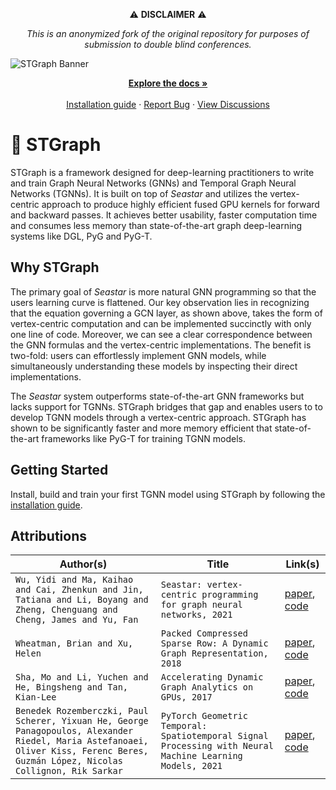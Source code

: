 <div align="center">
  <p align="center">
    ⚠️ <b>DISCLAIMER</b> ⚠️
  <p>
    <p><em>This is an anonymized fork of the original repository for purposes of submission to double blind conferences.</em></p>
</div>

<picture>
  <source media="(prefers-color-scheme: dark)" srcset="https://github.com/stgraph/STGraph/assets/146707796/af1646ea-0b9e-442b-9685-aa5a3141a6ab">
  <source media="(prefers-color-scheme: light)" srcset="https://github.com/stgraph/STGraph/assets/146707796/287b7f5a-8b4d-4603-b5ae-78c8f5b65f6c">
  <img alt="STGraph Banner" src="https://github.com/stgraph/STGraph/assets/146707796/4fbf5dd5-265f-4931-89a9-f7b515097989">
</picture>


<div align="center">
  <p align="center">
    <a href=""><strong>Explore the docs »</strong></a>
    <br />
    <br />
    <a href="https://github.com/stgraph/STGraph/blob/main/INSTALLATION.md">Installation guide</a>
    ·
    <a href="https://github.com/stgraph/STGraph/issues">Report Bug</a>
    ·
    <a href="">View Discussions</a>
  </p>
</div>


# 🌟 STGraph

STGraph is a framework designed for deep-learning practitioners to write and train Graph Neural Networks (GNNs) and Temporal Graph Neural Networks (TGNNs). It is built on top of _Seastar_ and utilizes the vertex-centric approach to produce highly efficient fused GPU kernels for forward and backward passes. It achieves better usability, faster computation time and consumes less memory than state-of-the-art graph deep-learning systems like DGL, PyG and PyG-T.

## Why STGraph

The primary goal of _Seastar_ is more natural GNN programming so that the users learning curve is flattened. Our key observation lies in recognizing that the equation governing a GCN layer, as shown above, takes the form of vertex-centric computation and can be implemented succinctly with only one line of code. Moreover, we can see a clear correspondence between the GNN formulas and the vertex-centric implementations. The benefit is two-fold: users can effortlessly implement GNN models, while simultaneously understanding these models by inspecting their direct implementations.

The _Seastar_ system outperforms state-of-the-art GNN frameworks but lacks support for TGNNs. STGraph bridges that gap and enables users to to develop TGNN models through a vertex-centric approach. STGraph has shown to be significantly faster and more memory efficient that state-of-the-art frameworks like PyG-T for training TGNN models.

## Getting Started

Install, build and train your first TGNN model using STGraph by following the [installation guide](https://github.com/stgraph/STGraph/blob/main/INSTALLATION.md).

## Attributions

| Author(s)                                                                                                                                                                         | Title                                                                                                    | Link(s)                                                                                                                          |
| --------------------------------------------------------------------------------------------------------------------------------------------------------------------------------- | -------------------------------------------------------------------------------------------------------- | -------------------------------------------------------------------------------------------------------------------------------- |
| `Wu, Yidi and Ma, Kaihao and Cai, Zhenkun and Jin, Tatiana and Li, Boyang and Zheng, Chenguang and Cheng, James and Yu, Fan`                                                      | `Seastar: vertex-centric programming for graph neural networks, 2021`                                    | [paper](https://doi.org/10.1145/3447786.3456247), [code](https://zenodo.org/record/4988602)                                      |
| `Wheatman, Brian and Xu, Helen`                                                                                                                                                   | `Packed Compressed Sparse Row: A Dynamic Graph Representation, 2018`                                     | [paper](https://ieeexplore.ieee.org/abstract/document/8547566), [code](https://github.com/wheatman/Packed-Compressed-Sparse-Row) |
| `Sha, Mo and Li, Yuchen and He, Bingsheng and Tan, Kian-Lee`                                                                                                                      | `Accelerating Dynamic Graph Analytics on GPUs, 2017`                                                     | [paper](http://www.vldb.org/pvldb/vol11/p107-sha.pdf), [code](https://github.com/desert0616/gpma_demo)                           |
| `Benedek Rozemberczki, Paul Scherer, Yixuan He, George Panagopoulos, Alexander Riedel, Maria Astefanoaei, Oliver Kiss, Ferenc Beres, Guzmán López, Nicolas Collignon, Rik Sarkar` | `PyTorch Geometric Temporal: Spatiotemporal Signal Processing with Neural Machine Learning Models, 2021` | [paper](https://arxiv.org/pdf/2104.07788.pdf), [code](https://github.com/benedekrozemberczki/pytorch_geometric_temporal)         |
